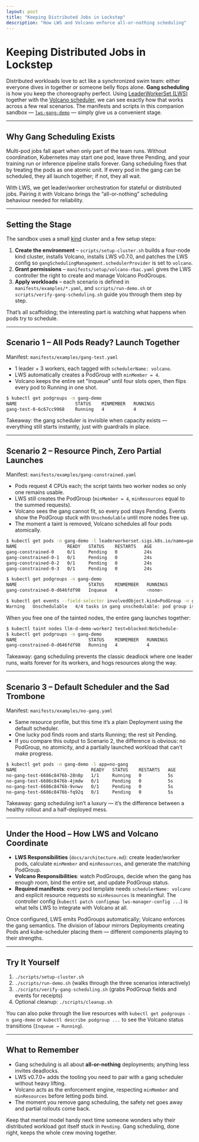 ```yaml
---
layout: post
title: "Keeping Distributed Jobs in Lockstep"
description: "How LWS and Volcano enforce all-or-nothing scheduling"
---
```


# Keeping Distributed Jobs in Lockstep

Distributed workloads love to act like a synchronized swim team: either everyone dives in together or someone belly flops alone. **Gang scheduling** is how you keep the choreography perfect. Using [LeaderWorkerSet (LWS)](https://github.com/kubernetes-sigs/lws) together with the [Volcano scheduler](https://github.com/volcano-sh/volcano), we can see exactly how that works across a few real scenarios. The manifests and scripts in this companion sandbox — [`lws-gang-demo`](https://github.com/harche/lws-gang-demo) — simply give us a convenient stage.

---

## Why Gang Scheduling Exists

Multi-pod jobs fall apart when only part of the team runs. Without coordination, Kubernetes may start one pod, leave three Pending, and your training run or inference pipeline stalls forever. Gang scheduling fixes that by treating the pods as one atomic unit. If every pod in the gang can be scheduled, they all launch together; if not, they all wait.

With LWS, we get leader/worker orchestration for stateful or distributed jobs. Pairing it with Volcano brings the “all-or-nothing” scheduling behaviour needed for reliability.

---

## Setting the Stage

The sandbox uses a small [kind](https://github.com/kubernetes-sigs/kind) cluster and a few setup steps:

1. **Create the environment** – `scripts/setup-cluster.sh` builds a four-node kind cluster, installs Volcano, installs LWS v0.7.0, and patches the LWS config so `gangSchedulingManagement.schedulerProvider` is set to `volcano`.
2. **Grant permissions** – `manifests/setup/volcano-rbac.yaml` gives the LWS controller the right to create and manage Volcano PodGroups.
3. **Apply workloads** – each scenario is defined in `manifests/examples/*.yaml`, and `scripts/run-demo.sh` or `scripts/verify-gang-scheduling.sh` guide you through them step by step.

That’s all scaffolding; the interesting part is watching what happens when pods try to schedule.

---

## Scenario 1 – All Pods Ready? Launch Together

Manifest: `manifests/examples/gang-test.yaml`

- 1 leader + 3 workers, each tagged with `schedulerName: volcano`.
- LWS automatically creates a PodGroup with `minMember = 4`.
- Volcano keeps the entire set "Inqueue" until four slots open, then flips every pod to Running in one shot.

```bash
$ kubectl get podgroups -n gang-demo
NAME                      STATUS    MINMEMBER   RUNNINGS
gang-test-0-6c67cc9968    Running   4           4
```

Takeaway: the gang scheduler is invisible when capacity exists — everything still starts instantly, just with guardrails in place.

---

## Scenario 2 – Resource Pinch, Zero Partial Launches

Manifest: `manifests/examples/gang-constrained.yaml`

- Pods request 4 CPUs each; the script taints two worker nodes so only one remains usable.
- LWS still creates the PodGroup (`minMember = 4`, `minResources` equal to the summed requests).
- Volcano sees the gang cannot fit, so every pod stays Pending. Events show the PodGroup stuck with `Unschedulable` until more nodes free up.
- The moment a taint is removed, Volcano schedules all four pods atomically.

```bash
$ kubectl get pods -n gang-demo -l leaderworkerset.sigs.k8s.io/name=gang-constrained
NAME                   READY   STATUS    RESTARTS   AGE
gang-constrained-0     0/1     Pending   0          24s
gang-constrained-0-1   0/1     Pending   0          24s
gang-constrained-0-2   0/1     Pending   0          24s
gang-constrained-0-3   0/1     Pending   0          24s
```

```bash
$ kubectl get podgroups -n gang-demo
NAME                           STATUS    MINMEMBER   RUNNINGS
gang-constrained-0-d646fdf98   Inqueue   4           <none>
```

```bash
$ kubectl get events --field-selector involvedObject.kind=PodGroup -n gang-demo | tail -n3
Warning   Unschedulable   4/4 tasks in gang unschedulable: pod group is not ready...
```

When you free one of the tainted nodes, the entire gang launches together:

```bash
$ kubectl taint nodes llm-d-demo-worker2 test=blocked:NoSchedule-
$ kubectl get podgroups -n gang-demo
NAME                           STATUS    MINMEMBER   RUNNINGS
gang-constrained-0-d646fdf98   Running   4           4
```

Takeaway: gang scheduling prevents the classic deadlock where one leader runs, waits forever for its workers, and hogs resources along the way.

---

## Scenario 3 – Default Scheduler and the Sad Trombone

Manifest: `manifests/examples/no-gang.yaml`

- Same resource profile, but this time it’s a plain Deployment using the default scheduler.
- One lucky pod finds room and starts Running; the rest sit Pending.
- If you compare this output to Scenario 2, the difference is obvious: no PodGroup, no atomicity, and a partially launched workload that can’t make progress.

```bash
$ kubectl get pods -n gang-demo -l app=no-gang
NAME                            READY   STATUS    RESTARTS   AGE
no-gang-test-6686c8476b-28n8p   1/1     Running   0          5s
no-gang-test-6686c8476b-4jmdw   0/1     Pending   0          5s
no-gang-test-6686c8476b-9vnwv   0/1     Pending   0          5s
no-gang-test-6686c8476b-fq92q   0/1     Pending   0          5s
```

Takeaway: gang scheduling isn’t a luxury — it’s the difference between a healthy rollout and a half-deployed mess.

---

## Under the Hood – How LWS and Volcano Coordinate

- **LWS Responsibilities** (`docs/architecture.md`): create leader/worker pods, calculate `minMember` and `minResources`, and generate the matching PodGroup.
- **Volcano Responsibilities**: watch PodGroups, decide when the gang has enough room, bind the entire set, and update PodGroup status.
- **Required manifests**: every pod template needs `schedulerName: volcano` and explicit resource requests so `minResources` is meaningful. The controller config (`kubectl patch configmap lws-manager-config ...`) is what tells LWS to integrate with Volcano at all.

Once configured, LWS emits PodGroups automatically; Volcano enforces the gang semantics. The division of labour mirrors Deployments creating Pods and kube-scheduler placing them — different components playing to their strengths.

---

## Try It Yourself

1. `./scripts/setup-cluster.sh`
2. `./scripts/run-demo.sh` (walks through the three scenarios interactively)
3. `./scripts/verify-gang-scheduling.sh` (grabs PodGroup fields and events for receipts)
4. Optional cleanup: `./scripts/cleanup.sh`

You can also poke through the live resources with `kubectl get podgroups -n gang-demo` or `kubectl describe podgroup ...` to see the Volcano status transitions (`Inqueue → Running`).

---

## What to Remember

- Gang scheduling is all about **all-or-nothing** deployments; anything less invites deadlocks.
- LWS v0.7.0+ adds the tooling you need to pair with a gang scheduler without heavy lifting.
- Volcano acts as the enforcement engine, respecting `minMember` and `minResources` before letting pods bind.
- The moment you remove gang scheduling, the safety net goes away and partial rollouts come back.

Keep that mental model handy next time someone wonders why their distributed workload got itself stuck in `Pending`. Gang scheduling, done right, keeps the whole crew moving together.
